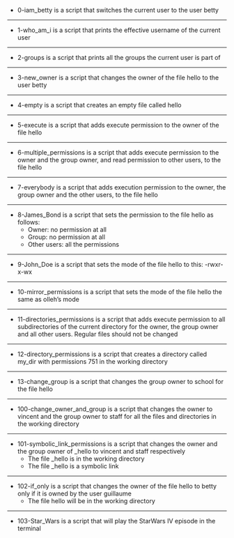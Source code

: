 * 0-iam_betty is a script that switches the current user to the user betty
---------------------------------------
* 1-who_am_i is a script that prints the effective username of the current user
-----------------------------------------
* 2-groups is a script that prints all the groups the current user is part of
----------------------------------------------
* 3-new_owner is a script that changes the owner of the file hello to the user betty
---------------------------------
* 4-empty is a script that creates an empty file called hello
-----------------------------------------------------------
* 5-execute is a script that adds execute permission to the owner of the file hello
-----------------------------------------------------------
* 6-multiple_permissions is a script that adds execute permission to the owner and the group owner, and read permission to other users, to the file hello
-----------------------------------------------------
* 7-everybody is a script that adds execution permission to the owner, the group owner and the other users, to the file hello
-------------------------------------------------------
* 8-James_Bond is a script that sets the permission to the file hello as follows:
	* Owner: no permission at all
	* Group: no permission at all
	* Other users: all the permissions
------------------------------------------------
* 9-John_Doe is a script that sets the mode of the file hello to this: -rwxr-x-wx
---------------------------------------------------
* 10-mirror_permissions is a script that sets the mode of the file hello the same as olleh’s mode
------------------------------------------------
* 11-directories_permissions is a script that adds execute permission to all subdirectories of the current directory for the owner, the group owner and all other users. Regular files should not be changed
----------------------------------------
* 12-directory_permissions is a script that creates a directory called my_dir with permissions 751 in the working directory
-----------------------------------------------------
* 13-change_group is a script that changes the group owner to school for the file hello
-------------------------------------------
* 100-change_owner_and_group is a script that changes the owner to vincent and the group owner to staff for all the files and directories in the working directory
-----------------------------------------------
* 101-symbolic_link_permissions is a script that changes the owner and the group owner of _hello to vincent and staff respectively
	* The file _hello is in the working directory
	* The file _hello is a symbolic link
----------------------------------------
* 102-if_only is a script that changes the owner of the file hello to betty only if it is owned by the user guillaume
	* The file hello will be in the working directory
-----------------------------------
* 103-Star_Wars is a script that will play the StarWars IV episode in the terminal
